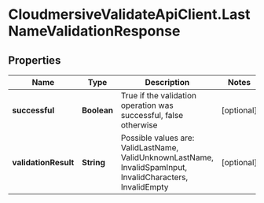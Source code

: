 # CloudmersiveValidateApiClient.LastNameValidationResponse

## Properties
Name | Type | Description | Notes
------------ | ------------- | ------------- | -------------
**successful** | **Boolean** | True if the validation operation was successful, false otherwise | [optional] 
**validationResult** | **String** | Possible values are: ValidLastName, ValidUnknownLastName, InvalidSpamInput, InvalidCharacters, InvalidEmpty | [optional] 


